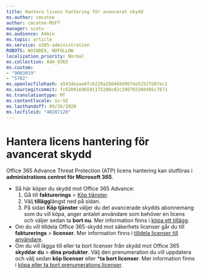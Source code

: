 ```yaml
---
title: Hantera licens hantering för avancerat skydd
ms.author: cmcatee
author: cmcatee-MSFT
manager: scotv
ms.audience: Admin
ms.topic: article
ms.service: o365-administration
ROBOTS: NOINDEX, NOFOLLOW
localization_priority: Normal
ms.collection: Adm_O365
ms.custom:
- "9003019"
- "5782"
ms.openlocfilehash: a543deaaa0fcb229a260468d9674e5252fd07ec1
ms.sourcegitcommit: fc62091696591175280c02c29876530d485c7871
ms.translationtype: MT
ms.contentlocale: sv-SE
ms.lasthandoff: 09/26/2020
ms.locfileid: "48287120"
---
```

# <a name="advanced-threat-protection-license-management"></a>Hantera licens hantering för avancerat skydd

Office 365 Advance Threat Protection (ATP) licens hantering kan slutföras i  **administrations centret för Microsoft 365**.

- Så här köper du skydd mot Office 365 Advance:
    1. Gå till **fakturerings**  >  [Köp tjänster](https://go.microsoft.com/fwlink/p/?linkid=868433).
    2. Välj **tillägg**längst ned på sidan.
    3. På sidan **Köp tjänster** väljer du det avancerade skydds abonnemang som du vill köpa, anger antalet användare som behöver en licens och väljer sedan ta **bort nu**. Mer information finns i [köpa ett tillägg](https://docs.microsoft.com/microsoft-365/commerce/buy-or-edit-an-add-on).
- Om du vill tilldela Office 365-skydd mot säkerhets licenser går du till **fakturerings**  >  **licenser**. Mer information finns i [tilldela licenser till användare](https://docs.microsoft.com/microsoft-365/admin/manage/assign-licenses-to-users).
- Om du vill lägga till eller ta bort licenser från skydd mot Office 365 **skyddar du**  >  **dina produkter**. Välj den prenumeration du vill uppdatera och välj sedan **köp licenser** eller ***ta bort licenser**. Mer information finns i [köpa eller ta bort prenumerations licenser](https://docs.microsoft.com/microsoft-365/commerce/licenses/buy-licenses).